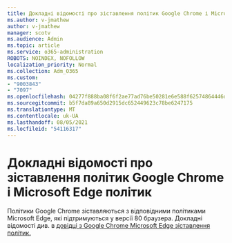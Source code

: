 ```yaml
---
title: Докладні відомості про зіставлення політик Google Chrome і Microsoft Edge політик
ms.author: v-jmathew
author: v-jmathew
manager: scotv
ms.audience: Admin
ms.topic: article
ms.service: o365-administration
ROBOTS: NOINDEX, NOFOLLOW
localization_priority: Normal
ms.collection: Adm_O365
ms.custom:
- "9003843"
- "7097"
ms.openlocfilehash: 04277f888ba08f6f2ae77ad76be50281e6e588f62574864446d0d62de6e0401b
ms.sourcegitcommit: b5f7da89a650d2915dc652449623c78be6247175
ms.translationtype: MT
ms.contentlocale: uk-UA
ms.lasthandoff: 08/05/2021
ms.locfileid: "54116317"
---
```

# <a name="learn-about-mapping-between-google-chrome-policies-and-microsoft-edge-policies"></a>Докладні відомості про зіставлення політик Google Chrome і Microsoft Edge політик

Політики Google Chrome зіставляються з відповідними політиками Microsoft Edge, які підтримуються у версії 80 браузера. Докладні відомості див. в [довідці з Google Chrome Microsoft Edge зіставлення політик.](https://go.microsoft.com/fwlink/?linkid=2141933)
